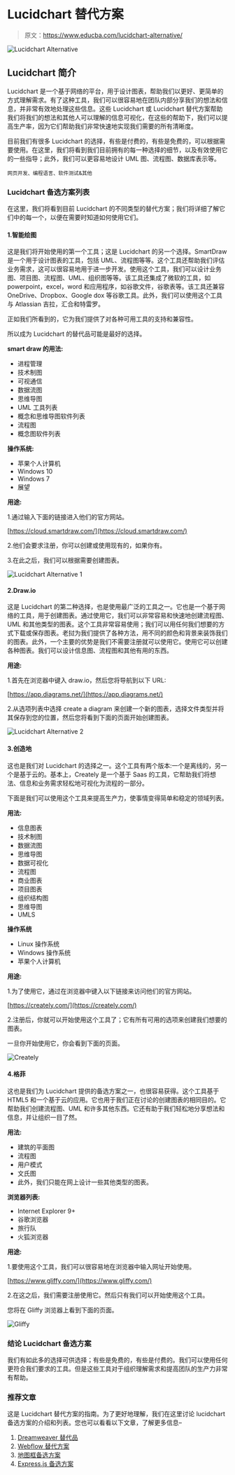 # Lucidchart 替代方案

> 原文：<https://www.educba.com/lucidchart-alternative/>

![Lucidchart Alternative](img/a205a4019ce0b15bccf6aeb4cb3a42c5.png)



## Lucidchart 简介

Lucidchart 是一个基于网络的平台，用于设计图表，帮助我们以更好、更简单的方式理解需求。有了这种工具，我们可以很容易地在团队内部分享我们的想法和信息，并非常有效地处理这些信息。这些 Lucidchart 或 Lucidchart 替代方案帮助我们将我们的想法和其他人可以理解的信息可视化，在这些的帮助下，我们可以提高生产率，因为它们帮助我们非常快速地实现我们需要的所有清晰度。

目前我们有很多 Lucidchart 的选择，有些是付费的，有些是免费的，可以根据需要使用。在这里，我们将看到我们目前拥有的每一种选择的细节，以及有效使用它的一些指导；此外，我们可以更容易地设计 UML 图、流程图、数据库表示等。

<small>网页开发、编程语言、软件测试&其他</small>

### Lucidchart 备选方案列表

在这里，我们将看到目前 Lucidchart 的不同类型的替代方案；我们将详细了解它们中的每一个，以便在需要时知道如何使用它们。

#### 1.智能绘图

这是我们将开始使用的第一个工具；这是 Lucidchart 的另一个选择。SmartDraw 是一个用于设计图表的工具，包括 UML、流程图等等。这个工具还帮助我们评估业务需求，这可以很容易地用于进一步开发。使用这个工具，我们可以设计业务图、项目图、流程图、UML、组织图等等。该工具还集成了微软的工具，如 powerpoint，excel，word 和应用程序，如谷歌文件，谷歌表等。该工具还兼容 OneDrive、Dropbox、Google dox 等谷歌工具。此外，我们可以使用这个工具与 Atlassian 吉拉，汇合和特雷罗。

正如我们所看到的，它为我们提供了对各种可用工具的支持和兼容性。

所以成为 Lucidchart 的替代品可能是最好的选择。

**smart draw 的用法:**

*   进程管理
*   技术制图
*   可视通信
*   数据流图
*   思维导图
*   UML 工具列表
*   概念和思维导图软件列表
*   流程图
*   概念图软件列表

**操作系统:**

*   苹果个人计算机
*   Windows 10
*   Windows 7
*   展望

**用途:**

1.通过输入下面的链接进入他们的官方网站。

[https://cloud.smartdraw.com/](https://cloud.smartdraw.com/)

2.他们会要求注册，你可以创建或使用现有的，如果你有。

3.在此之后，我们可以根据需要创建图表。

![Lucidchart Alternative 1](img/18dd53591aba0c37f6725ece92bda43f.png)



#### 2.Draw.io

这是 Lucidchart 的第二种选择，也是使用最广泛的工具之一。它也是一个基于网络的工具，用于创建图表。通过使用它，我们可以非常容易和快速地创建流程图、UML 和其他类型的图表。这个工具非常容易使用；我们可以用任何我们想要的方式下载或保存图表。老挝为我们提供了各种方法，用不同的颜色和背景来装饰我们的图表。此外，一个主要的优势是我们不需要注册就可以使用它。使用它可以创建各种图表。我们可以设计信息图、流程图和其他有用的东西。

**用途:**

1.首先在浏览器中键入 draw.io，然后您将导航到以下 URL:

[https://app.diagrams.net/](https://app.diagrams.net/)

2.从选项列表中选择 create a diagram 来创建一个新的图表，选择文件类型并将其保存到您的位置，然后您将看到下面的页面开始创建图表。

![Lucidchart Alternative 2](img/145811fef271fe38eb90adc8e24429af.png)



#### 3.创造地

这也是我们对 Lucidchart 的选择之一。这个工具有两个版本:一个是离线的，另一个是基于云的。基本上，Creately 是一个基于 Saas 的工具，它帮助我们将想法、信息和业务需求轻松地可视化为流程的一部分。

下面是我们可以使用这个工具来提高生产力，使事情变得简单和稳定的领域列表。

**用法:**

*   信息图表
*   技术制图
*   数据流图
*   思维导图
*   数据可视化
*   流程图
*   商业图表
*   项目图表
*   组织结构图
*   思维导图
*   UMLS

**操作系统**

*   Linux 操作系统
*   Windows 操作系统
*   苹果个人计算机

**用途:**

1.为了使用它，通过在浏览器中键入以下链接来访问他们的官方网站。

[https://creately.com/](https://creately.com/)

2.注册后，你就可以开始使用这个工具了；它有所有可用的选项来创建我们想要的图表。

一旦你开始使用它，你会看到下面的页面。

![Creately](img/59c55a4ad49667ba855c30b65de87e93.png)



#### 4.格菲

这也是我们为 Lucidchart 提供的备选方案之一，也很容易获得。这个工具基于 HTML5 和一个基于云的应用。它也用于我们正在讨论的创建图表的相同目的。它帮助我们创建流程图、UML 和许多其他东西。它还有助于我们轻松地分享想法和信息，并让组织一目了然。

**用法:**

*   建筑的平面图
*   流程图
*   用户模式
*   文氏图
*   此外，我们只能在网上设计一些其他类型的图表。

**浏览器列表:**

*   Internet Explorer 9+
*   谷歌浏览器
*   旅行队
*   火狐浏览器

**用途:**

1.要使用这个工具，我们可以很容易地在浏览器中输入网址开始使用。

[https://www.gliffy.com/](https://www.gliffy.com/)

2.在这之后，我们需要注册使用它。然后只有我们可以开始使用这个工具。

您将在 Gliffy 浏览器上看到下面的页面。

![Gliffy](img/1ca42a8801b9b9cb1f3b34c103bd7ff7.png)



### 结论 Lucidchart 备选方案

我们有如此多的选择可供选择；有些是免费的，有些是付费的。我们可以使用任何更符合我们要求的工具。但是这些工具对于组织理解需求和提高团队的生产力非常有帮助。

### 推荐文章

这是 Lucidchart 替代方案的指南。为了更好地理解，我们在这里讨论 lucidchart 备选方案的介绍和列表。您也可以看看以下文章，了解更多信息–

1.  [Dreamweaver 替代品](https://www.educba.com/dreamweaver-alternatives/)
2.  [Webflow 替代方案](https://www.educba.com/webflow-alternative/)
3.  [地图框备选方案](https://www.educba.com/mapbox-alternatives/)
4.  [Express.js 备选方案](https://www.educba.com/express-js-alternatives/)





